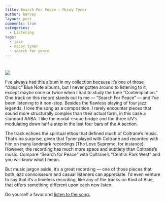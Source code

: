 ```yaml
---
title: Search For Peace – Mccoy Tyner
author: harvey
layout: post
comments: true
categories:
  - Listening
tags:
  - jazz
  - mccoy tyner
  - search for peace
---
```

# 

![][1]

 [1]: http://www.lobosenbolos.com/wp-content/uploads/2012/07/mccoytyner.jpg

I’ve always had this album in my collection because it’s one of those “classic” Blue Note albums, but I never gotten around to listening to it, except maybe once or twice when I had to study the tune “Contemplation.” One track on this record stands out to me — “Search For Peace” — and I’ve been listening to it non-stop. Besides the flawless playing of four jazz legends, I love the song as a composition. I rarely encounter pieces that sound more structurally complex than their actual form, in this case a standard AABA. I like the modal-esque bridge and the three ii/V’s modulating down half a step in the last four bars of the A section.

The track echoes the spiritual ethos that defined much of Coltrane’s music. That’s no surprise, given that Tyner played with Coltrane and recorded with him on many landmark recordings (The Love Supreme, for instance). However, the recording has much more space and subtlety than Coltrane’s music. Compare “Search for Peace” with Coltrane’s “Central Park West” and you will know what I mean.

But music jargon aside, it’s a great recording — one of those pieces that both jazz connoisseurs and casual listeners can appreciate. I’d even venture to say that it’s a timeless recording, like any of the tracks on Kind of Blue, that offers something different upon each new listen.

Do yourself a favor and [listen to the song.][2]

 [2]: http://open.spotify.com/track/4qRJ7ZJyfzchEd2fjle7Bz
